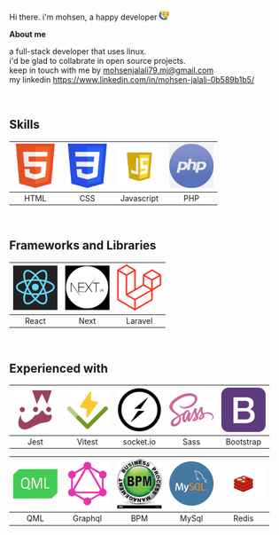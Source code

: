 Hi there. i'm mohsen, a happy developer<img src="./assets/hi.png" style="width:20px;height:20px;margin-left:3px;border-radius:50%">

**About me**

a full-stack developer that uses linux. <br />
i'd be glad to collabrate in open source projects. <br />
keep in touch with me by mohsenjalali79.mj@gmail.com <br />
my linkedin https://www.linkedin.com/in/mohsen-jalali-0b589b1b5/

<br />

## Skills

<img src="./assets/html.png" width='80px'/>  |  <img src="./assets/css.png" width='80px'/>  |  <img src="./assets/js.png" width='80px'/> |  <img src="./assets/php.png" width='80px'/>
:-------------------------:|:-------------------------:|:-------------------------:|:-------------------------:
HTML | CSS | Javascript | PHP

<br />

## Frameworks and Libraries

<img src="./assets/react.png" width='80px'/>  |  <img src="./assets/next.png" width='80px'/>  |  <img src="./assets/laravel.png" width='80px'/>
:-------------------------:|:-------------------------:|:-------------------------:|
React | Next | Laravel

<br />

## Experienced with

<img src="./assets/jest.png" width='80px'/>  |  <img src="./assets/vitest.png" width='80px'/>  |  <img src="./assets/socket.png" width='80px'/> |  <img src="./assets/sass.png" width='80px'/> |  <img src="./assets/bootstrap.png" width='80px'/>
:-------------------------:|:-------------------------:|:-------------------------:|:-------------------------:|:-------------------------:|
Jest | Vitest | socket.io | Sass | Bootstrap

<img src="./assets/qml.png" width='80px'/>  |  <img src="./assets/qraphql.png" width='80px'/>  |  <img src="./assets/bpm.png" width='80px'/> |  <img src="./assets/mysql.png" width='80px'/> |  <img src="./assets/redis.png" width='80px'/>
:-------------------------:|:-------------------------:|:-------------------------:|:-------------------------:|:-------------------------:|
QML | Graphql | BPM | MySql | Redis